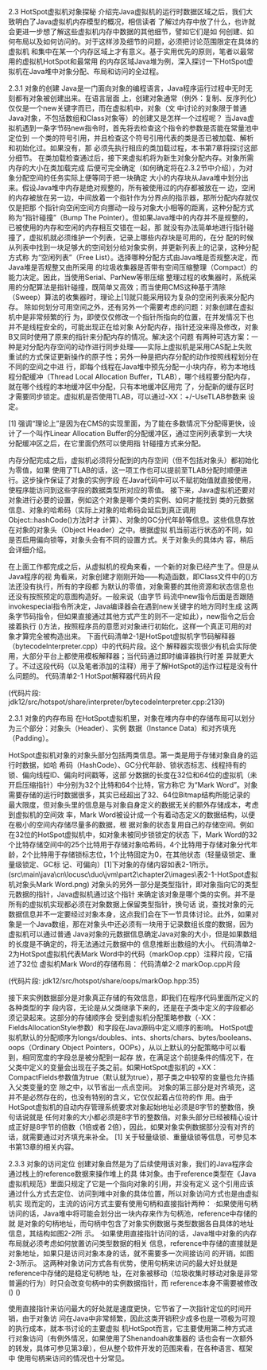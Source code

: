 2.3 HotSpot虚拟机对象探秘
介绍完Java虚拟机的运行时数据区域之后，我们大致明白了Java虚拟机内存模型的概况，相信读者
了解过内存中放了什么，也许就会更进一步想了解这些虚拟机内存中数据的其他细节，譬如它们是如
何创建、如何布局以及如何访问的。对于这样涉及细节的问题，必须把讨论范围限定在具体的虚拟机
和集中在某一个内存区域上才有意义。基于实用优先的原则，笔者以最常用的虚拟机HotSpot和最常用
的内存区域Java堆为例，深入探讨一下HotSpot虚拟机在Java堆中对象分配、布局和访问的全过程。

2.3.1 对象的创建
Java是一门面向对象的编程语言，Java程序运行过程中无时无刻都有对象被创建出来。在语言层面
上，创建对象通常（例外：复制、反序列化）仅仅是一个new关键字而已，而在虚拟机中，对象（文
中讨论的对象限于普通Java对象，不包括数组和Class对象等）的创建又是怎样一个过程呢？
当Java虚拟机遇到一条字节码new指令时，首先将去检查这个指令的参数是否能在常量池中定位到
一个类的符号引用，并且检查这个符号引用代表的类是否已被加载、解析和初始化过。如果没有，那
必须先执行相应的类加载过程，本书第7章将探讨这部分细节。
在类加载检查通过后，接下来虚拟机将为新生对象分配内存。对象所需内存的大小在类加载完成
后便可完全确定（如何确定将在2.3.2节中介绍），为对象分配空间的任务实际上便等同于把一块确定
大小的内存块从Java堆中划分出来。假设Java堆中内存是绝对规整的，所有被使用过的内存都被放在一
边，空闲的内存被放在另一边，中间放着一个指针作为分界点的指示器，那所分配内存就仅仅是把那
个指针向空闲空间方向挪动一段与对象大小相等的距离，这种分配方式称为“指针碰撞”（Bump The
Pointer）。但如果Java堆中的内存并不是规整的，已被使用的内存和空闲的内存相互交错在一起，那
就没有办法简单地进行指针碰撞了，虚拟机就必须维护一个列表，记录上哪些内存块是可用的，在分
配的时候从列表中找到一块足够大的空间划分给对象实例，并更新列表上的记录，这种分配方式称
为“空闲列表”（Free List）。选择哪种分配方式由Java堆是否规整决定，而Java堆是否规整又由所采用
的垃圾收集器是否带有空间压缩整理（Compact）的能力决定。因此，当使用Serial、ParNew等带压缩
整理过程的收集器时，系统采用的分配算法是指针碰撞，既简单又高效；而当使用CMS这种基于清除
（Sweep）算法的收集器时，理论上[1]就只能采用较为复杂的空闲列表来分配内存。
除如何划分可用空间之外，还有另外一个需要考虑的问题：对象创建在虚拟机中是非常频繁的行
为，即使仅仅修改一个指针所指向的位置，在并发情况下也并不是线程安全的，可能出现正在给对象
A分配内存，指针还没来得及修改，对象B又同时使用了原来的指针来分配内存的情况。解决这个问题
有两种可选方案：一种是对分配内存空间的动作进行同步处理——实际上虚拟机是采用CAS配上失败
重试的方式保证更新操作的原子性；另外一种是把内存分配的动作按照线程划分在不同的空间之中进
行，即每个线程在Java堆中预先分配一小块内存，称为本地线程分配缓冲（Thread Local Allocation
Buffer，TLAB），哪个线程要分配内存，就在哪个线程的本地缓冲区中分配，只有本地缓冲区用完
了，分配新的缓存区时才需要同步锁定。虚拟机是否使用TLAB，可以通过-XX：+/-UseTLAB参数来
设定。

[1] 强调“理论上”是因为在CMS的实现里面，为了能在多数情况下分配得更快，设计了一个叫作Linear
Allocation Buffer的分配缓冲区，通过空闲列表拿到一大块分配缓冲区之后，在它里面仍然可以使用指
针碰撞方式来分配。

内存分配完成之后，虚拟机必须将分配到的内存空间（但不包括对象头）都初始化为零值，如果
使用了TLAB的话，这一项工作也可以提前至TLAB分配时顺便进行。这步操作保证了对象的实例字段
在Java代码中可以不赋初始值就直接使用，使程序能访问到这些字段的数据类型所对应的零值。
接下来，Java虚拟机还要对对象进行必要的设置，例如这个对象是哪个类的实例、如何才能找到
类的元数据信息、对象的哈希码（实际上对象的哈希码会延后到真正调用Object::hashCode()方法时才
计算）、对象的GC分代年龄等信息。这些信息存放在对象的对象头（Object Header）之中。根据虚拟
机当前运行状态的不同，如是否启用偏向锁等，对象头会有不同的设置方式。关于对象头的具体内
容，稍后会详细介绍。

在上面工作都完成之后，从虚拟机的视角来看，一个新的对象已经产生了。但是从Java程序的视
角看来，对象创建才刚刚开始——构造函数，即Class文件中的<init>()方法还没有执行，所有的字段都
为默认的零值，对象需要的其他资源和状态信息也还没有按照预定的意图构造好。一般来说（由字节
码流中new指令后面是否跟随invokespecial指令所决定，Java编译器会在遇到new关键字的地方同时生成
这两条字节码指令，但如果直接通过其他方式产生的则不一定如此），new指令之后会接着执行<init>
()方法，按照程序员的意愿对对象进行初始化，这样一个真正可用的对象才算完全被构造出来。
下面代码清单2-1是HotSpot虚拟机字节码解释器（bytecodeInterpreter.cpp）中的代码片段。这个
解释器实现很少有机会实际使用，大部分平台上都使用模板解释器；当代码通过即时编译器执行时差
异就更大了。不过这段代码（以及笔者添加的注释）用于了解HotSpot的运作过程是没有什么问题的。
代码清单2-1 HotSpot解释器代码片段

(代码片段: jdk12/src/hotspot/share/interpreter/bytecodeInterpreter.cpp:2139)

2.3.1 对象的内存布局
在HotSpot虚拟机里，对象在堆内存中的存储布局可以划分为三个部分：对象头（Header）、实例
数据（Instance Data）和对齐填充（Padding）。

HotSpot虚拟机对象的对象头部分包括两类信息。第一类是用于存储对象自身的运行时数据，如哈
希码（HashCode）、GC分代年龄、锁状态标志、线程持有的锁、偏向线程ID、偏向时间戳等，这部
分数据的长度在32位和64位的虚拟机（未开启压缩指针）中分别为32个比特和64个比特，官方称它
为“Mark Word”。对象需要存储的运行时数据很多，其实已经超出了32、64位Bitmap结构所能记录的
最大限度，但对象头里的信息是与对象自身定义的数据无关的额外存储成本，考虑到虚拟机的空间效
率，Mark Word被设计成一个有着动态定义的数据结构，以便在极小的空间内存储尽量多的数据，根
据对象的状态复用自己的存储空间。例如在32位的HotSpot虚拟机中，如对象未被同步锁锁定的状态
下，Mark Word的32个比特存储空间中的25个比特用于存储对象哈希码，4个比特用于存储对象分代年
龄，2个比特用于存储锁标志位，1个比特固定为0，在其他状态（轻量级锁定、重量级锁定、GC标
记、可偏向）[1]下对象的存储内容如表2-1所示。
(src\main\java\cn\locusc\duo\jvm\part2\chapter2\images\表2-1-HotSpot虚拟机对象头Mark Word.png)
对象头的另外一部分是类型指针，即对象指向它的类型元数据的指针，Java虚拟机通过这个指针
来确定该对象是哪个类的实例。并不是所有的虚拟机实现都必须在对象数据上保留类型指针，换句话
说，查找对象的元数据信息并不一定要经过对象本身，这点我们会在下一节具体讨论。此外，如果对
象是一个Java数组，那在对象头中还必须有一块用于记录数组长度的数据，因为虚拟机可以通过普通
Java对象的元数据信息确定Java对象的大小，但是如果数组的长度是不确定的，将无法通过元数据中的
信息推断出数组的大小。
代码清单2-2为HotSpot虚拟机代表Mark Word中的代码（markOop.cpp）注释片段，它描述了32位
虚拟机Mark Word的存储布局：
代码清单2-2 markOop.cpp片段

(代码片段: jdk12/src/hotspot/share/oops/markOop.hpp:35)

接下来实例数据部分是对象真正存储的有效信息，即我们在程序代码里面所定义的各种类型的字
段内容，无论是从父类继承下来的，还是在子类中定义的字段都必须记录起来。这部分的存储顺序会
受到虚拟机分配策略参数（-XX：FieldsAllocationStyle参数）和字段在Java源码中定义顺序的影响。
HotSpot虚拟机默认的分配顺序为longs/doubles、ints、shorts/chars、bytes/booleans、oops（Ordinary
Object Pointers，OOPs），从以上默认的分配策略中可以看到，相同宽度的字段总是被分配到一起存
放，在满足这个前提条件的情况下，在父类中定义的变量会出现在子类之前。如果HotSpot虚拟机的
+XX：CompactFields参数值为true（默认就为true），那子类之中较窄的变量也允许插入父类变量的空
隙之中，以节省出一点点空间。
对象的第三部分是对齐填充，这并不是必然存在的，也没有特别的含义，它仅仅起着占位符的作
用。由于HotSpot虚拟机的自动内存管理系统要求对象起始地址必须是8字节的整数倍，换句话说就是
任何对象的大小都必须是8字节的整数倍。对象头部分已经被精心设计成正好是8字节的倍数（1倍或者
2倍），因此，如果对象实例数据部分没有对齐的话，就需要通过对齐填充来补全。
[1] 关于轻量级锁、重量级锁等信息，可参见本书第13章的相关内容。

2.3.3 对象的访问定位
创建对象自然是为了后续使用该对象，我们的Java程序会通过栈上的reference数据来操作堆上的具
体对象。由于reference类型在《Java虚拟机规范》里面只规定了它是一个指向对象的引用，并没有定义
这个引用应该通过什么方式去定位、访问到堆中对象的具体位置，所以对象访问方式也是由虚拟机实
现而定的，主流的访问方式主要有使用句柄和直接指针两种：
·如果使用句柄访问的话，Java堆中将可能会划分出一块内存来作为句柄池，reference中存储的就
是对象的句柄地址，而句柄中包含了对象实例数据与类型数据各自具体的地址信息，其结构如图2-2所
示。
·如果使用直接指针访问的话，Java堆中对象的内存布局就必须考虑如何放置访问类型数据的相关
信息，reference中存储的直接就是对象地址，如果只是访问对象本身的话，就不需要多一次间接访问
的开销，如图2-3所示。
这两种对象访问方式各有优势，使用句柄来访问的最大好处就是reference中存储的是稳定句柄地
址，在对象被移动（垃圾收集时移动对象是非常普遍的行为）时只会改变句柄中的实例数据指针，而
reference本身不需要被修改
()
()

使用直接指针来访问最大的好处就是速度更快，它节省了一次指针定位的时间开销，由于对象访
问在Java中非常频繁，因此这类开销积少成多也是一项极为可观的执行成本，就本书讨论的主要虚拟
机HotSpot而言，它主要使用第二种方式进行对象访问（有例外情况，如果使用了Shenandoah收集器的
话也会有一次额外的转发，具体可参见第3章），但从整个软件开发的范围来看，在各种语言、框架中
使用句柄来访问的情况也十分常见。





